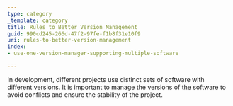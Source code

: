 ```yaml
---
type: category
_template: category
title: Rules to Better Version Management
guid: 990cd245-266d-47f2-97fe-f1b8f31e10f9
uri: rules-to-better-version-management
index:
- use-one-version-manager-supporting-multiple-software

---
```


In development, different projects use distinct sets of software with different versions. It is important to manage the versions of the software to avoid conflicts and ensure the stability of the project.
